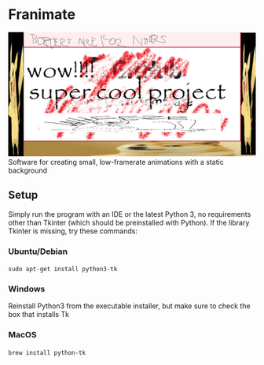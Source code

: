 # Franimate
![alt text](https://github.com/easter-eat-ser/Franimate/blob/main/icons/logo.png)
Software for creating small, low-framerate animations with a static background
## Setup
Simply run the program with an IDE or the latest Python 3, no requirements other than Tkinter (which should be preinstalled with Python).
If the library Tkinter is missing, try these commands:
### Ubuntu/Debian
`sudo apt-get install python3-tk `
### Windows
Reinstall Python3 from the executable installer, but make sure to check the box that installs Tk
### MacOS
`brew install python-tk`
